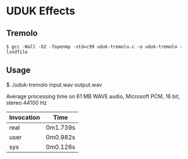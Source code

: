 # UDUK Effects

## Tremolo
```
$ gcc -Wall -O2 -fopenmp -std=c99 uduk-tremolo.c -o uduk-tremolo -lsndfile
```

## Usage
$ ./uduk-tremolo input.wav output.wav

Average processing time on 61 MB WAVE audio, Microsoft PCM, 16 bit, stereo 44100 Hz

| Invocation    | Time      | 
| ------------- |:---------:| 
| real          | 0m1.739s  |
| user          | 0m0.982s  |
| sys           | 0m0.126s  |

	
	
	  

